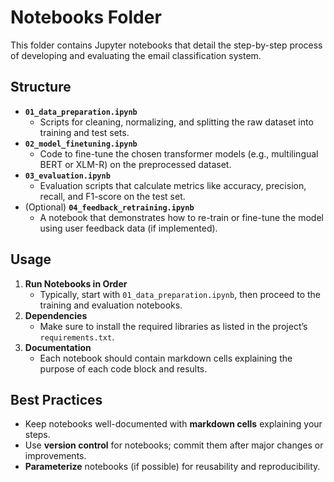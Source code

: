 # Notebooks Folder

This folder contains Jupyter notebooks that detail the step-by-step process of developing and evaluating the email classification system.

## Structure

- **`01_data_preparation.ipynb`**  
  - Scripts for cleaning, normalizing, and splitting the raw dataset into training and test sets.
- **`02_model_finetuning.ipynb`**  
  - Code to fine-tune the chosen transformer models (e.g., multilingual BERT or XLM-R) on the preprocessed dataset.
- **`03_evaluation.ipynb`**  
  - Evaluation scripts that calculate metrics like accuracy, precision, recall, and F1-score on the test set.
- (Optional) **`04_feedback_retraining.ipynb`**  
  - A notebook that demonstrates how to re-train or fine-tune the model using user feedback data (if implemented).

## Usage

1. **Run Notebooks in Order**  
   - Typically, start with `01_data_preparation.ipynb`, then proceed to the training and evaluation notebooks.
2. **Dependencies**  
   - Make sure to install the required libraries as listed in the project’s `requirements.txt`.
3. **Documentation**  
   - Each notebook should contain markdown cells explaining the purpose of each code block and results.

## Best Practices

- Keep notebooks well-documented with **markdown cells** explaining your steps.
- Use **version control** for notebooks; commit them after major changes or improvements.
- **Parameterize** notebooks (if possible) for reusability and reproducibility.
